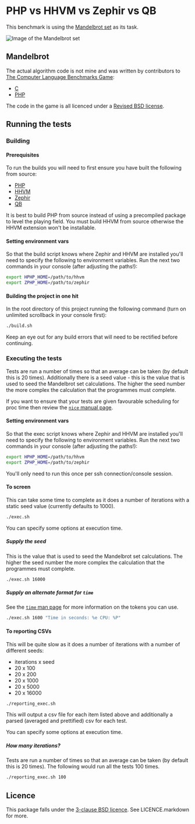 PHP vs HHVM vs Zephir vs QB
===========================

This benchmark is using the [Mandelbrot set](http://en.wikipedia.org/wiki/Mandelbrot_set) as its task.

![Image of the Mandelbrot set](http://upload.wikimedia.org/wikipedia/commons/thumb/2/21/Mandel_zoom_00_mandelbrot_set.jpg/320px-Mandel_zoom_00_mandelbrot_set.jpg)

## Mandelbrot

The actual algorithm code is not mine and was written by contributors to [The Computer Language Benchmarks Game](http://benchmarksgame.alioth.debian.org/u64/performance.php?test=mandelbrot):

 - [C](http://benchmarksgame.alioth.debian.org/u64q/program.php?test=mandelbrot&lang=gcc&id=2#sourcecode)
 - [PHP](http://benchmarksgame.alioth.debian.org/u64q/program.php?test=mandelbrot&lang=php&id=1#sourcecode)

The code in the game is all licenced under a [Revised BSD license](http://benchmarksgame.alioth.debian.org/license.php).

## Running the tests

### Building
#### Prerequisites

To run the builds you will need to first ensure you have built the following from source:

 - [PHP](https://github.com/php/php)
 - [HHVM](https://github.com/facebook/hhvm/wiki#wiki-building-hhvm)
 - [Zephir](http://zephir-lang.com/install.html)
 - [QB](https://github.com/chung-leong/qb)

It is best to build PHP from source instead of using a precompiled package to level the playing field. You must build HHVM from source otherwise the HHVM extension won't be installable.

#### Setting environment vars

So that the build script knows where Zephir and HHVM are installed you'll need to specify the following to environment variables. Run the next two commands in your console (after adjusting the paths!):

```bash
export HPHP_HOME=/path/to/hhvm
export ZPHP_HOME=/path/to/zephir
```

#### Building the project in one hit

In the root directory of this project running the following command (turn on unlimited scrollback in your console first):

```bash
./build.sh
```

Keep an eye out for any build errors that will need to be rectified before continuing.

### Executing the tests

Tests are run a number of times so that an average can be taken (by default this is 20 times). Additionally there is a seed value - this is the value that is used to seed the Mandelbrot set calculations. The higher the seed number the more complex the calculation that the programmes must complete.

If you want to ensure that your tests are given favourable scheduling for proc time then review the [`nice` manual page](http://unixhelp.ed.ac.uk/CGI/man-cgi?nice).

#### Setting environment vars

So that the exec script knows where Zephir and HHVM are installed you'll need to specify the following to environment variables. Run the next two commands in your console (after adjusting the paths!):

```bash
export HPHP_HOME=/path/to/hhvm
export ZPHP_HOME=/path/to/zephir
```

You'll only need to run this once per ssh connection/console session.

#### To screen

This can take some time to complete as it does a number of iterations with a static seed value (currently defaults to 1000).

```bash
./exec.sh
```

You can specify some options at execution time.

##### Supply the seed

This is the value that is used to seed the Mandelbrot set calculations. The higher the seed number the more complex the calculation that the programmes must complete.

```bash
./exec.sh 16000
```

##### Supply an alternate format for `time`

See the [`time` man page](http://unixhelp.ed.ac.uk/CGI/man-cgi?time) for more information on the tokens you can use.

```bash
./exec.sh 1600 "Time in seconds: %e CPU: %P"
```

#### To reporting CSVs

This will be quite slow as it does a number of iterations with a number of different seeds:

 - iterations x seed
 - 20 x 100
 - 20 x 200
 - 20 x 1000
 - 20 x 5000
 - 20 x 16000
 
```bash
./reporting_exec.sh
```

This will output a csv file for each item listed above and additionally a parsed (averaged and prettified) csv for each test.

You can specify some options at execution time.

##### How many iterations?

Tests are run a number of times so that an average can be taken (by default this is 20 times). The following would run all the tests 100 times.

```bash
./reporting_exec.sh 100
```

## Licence

This package falls under the [3-clause BSD licence](http://opensource.org/licenses/BSD-3-Clause). See LICENCE.markdown for more.
